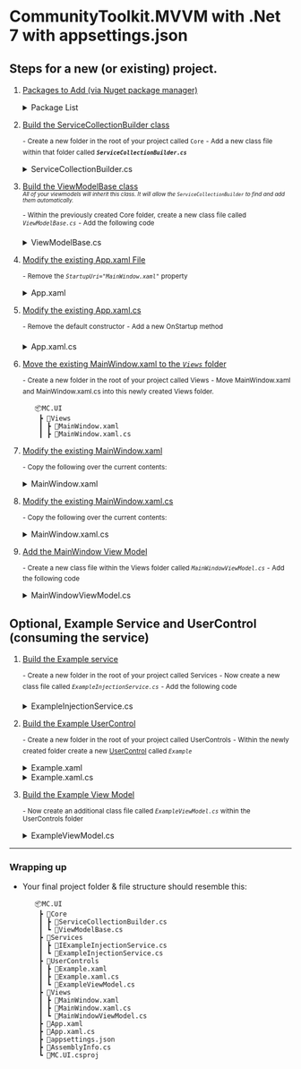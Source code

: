 ﻿# CommunityToolkit.MVVM with .Net 7 with appsettings.json

## Steps for a new (or existing) project.

1. <u>Packages to Add (via Nuget package manager)</u>
    <details>
        <summary>Package List</summary>

    `CommunityToolkit.Mvvm.DependencyInjection`
    `Microsoft.Extensions.Configuration.Binder`
    `Microsoft.Extensions.Configuration.FileExtensions`
    `Microsoft.Extensions.Configuration.Json`
    `Microsoft.Extensions.DependencyInjection`
    </details>

1. <u>Build the ServiceCollectionBuilder class</u>

    <sup>\- Create a new folder in the root of your project called `Core`</sup>
    <sup>\- Add a new class file within that folder called **_`ServiceCollectionBuilder.cs`_**</sup>
    <details>
        <summary>ServiceCollectionBuilder.cs</summary>

    ```c#
        using System;
        using System.Linq;

        using Microsoft.Extensions.Configuration;
        using Microsoft.Extensions.DependencyInjection;

        using CommunityToolkit.Mvvm.DependencyInjection;


        namespace MC.UI.Core {
            public class ServiceCollectionBuilder {
                private readonly IServiceCollection _serviceCollection;

                public ServiceCollectionBuilder() 
                {
                    _serviceCollection = new ServiceCollection();
                }

                public ServiceCollectionBuilder AddMainWindow<T>() where T : class 
                {
                    _serviceCollection.AddTransient<T>();

                    return this;
                }

                public ServiceCollectionBuilder ConfigureServices(Action<IServiceCollection> action) 
                {
                    action.Invoke(_serviceCollection);

                    return this;
                }

                public ServiceCollectionBuilder AddViewModels() 
                {
                    var viewModels = AppDomain.CurrentDomain.GetAssemblies()
                        .SelectMany(assembly => assembly.GetTypes())
                        .Where(type => type.IsSubclassOf(typeof(ViewModel)));

                    foreach (var viewModel in viewModels) 
                    {
                        _serviceCollection.AddTransient(viewModel);
                    }

                    return this;
                }

                public ServiceCollectionBuilder AddConfiguration(string fileName = "appsettings.json")
                {
                    var builder = new ConfigurationBuilder()
                        .SetBasePath(AppContext.BaseDirectory)
                        .AddJsonFile(fileName, false, true);

                    var configuration = builder.Build() as IConfiguration;

                    _serviceCollection.AddSingleton(configuration);

                    return this;
                }

                public IServiceProvider Build() 
                {
                    var serviceProvider = _serviceCollection.BuildServiceProvider();

                    Ioc.Default.ConfigureServices(serviceProvider);

                    return serviceProvider;
                }
            }
        }
    ```
    </details>

1. <u>Build the ViewModelBase class</u>     
    <sup><sub>_All of your viewmodels will inherit this class. It will allow the `ServiceCollectionBuilder` to find and add them automatically._</sub></sup>
        
    <sup>\- Within the previously created Core folder, create a new class file called _`ViewModelBase.cs`_</sup>
    <sup>\- Add the following code</sup>
    
    <details>
        <summary>ViewModelBase.cs</summary>

    ```c#
        using CommunityToolkit.Mvvm.ComponentModel;

        namespace MC.UI.Core 
        {
            public class ViewModelBase : ObservableObject { }
        }
    ```
    </details>
    
1. <u>Modify the existing App.xaml File</u>

    <sup>\- Remove the _`StartupUri="MainWindow.xaml"`_ property</sup>

    <details>
        <summary>App.xaml</summary>

    ```xml
        <Application 
            x:Class="MC.UI.App"
            xmlns="http://schemas.microsoft.com/winfx/2006/xaml/presentation"
            xmlns:x="http://schemas.microsoft.com/winfx/2006/xaml"
            xmlns:local="clr-namespace:MC.UI">
            <Application.Resources>
                <!--  -->
            </Application.Resources>
        </Application>
    ```
    </details>    

1. <u>Modify the existing App.xaml.cs</u>

    <sup>\- Remove the default constructor</sup>
    <sup>\- Add a new OnStartup method</sup>

    <details>
        <summary>App.xaml.cs</summary>

    ```c#
        using Microsoft.Extensions.DependencyInjection;
        using CommunityToolkit.Mvvm.DependencyInjection;

        using MC.UI.Core; // 
        using MC.UI.Views;
        using MC.UI.Services;
        
        namespace MC.UI {
            public partial class App : Application {
                protected override void OnStartup(StartupEventArgs args) 
                {
                    base.OnStartup(args);

                    var services = new ServiceCollectionBuilder()
                        .AddMainWindow<MainWindow>()
                        .ConfigureServices(services => 
                            {
                                // Add desired services here
                                services.AddTransient<IExampleInjectionService, ExampleInjectionService>() 
                            })
                        .AddConfiguration() // Comment this line out if you don't need/want an appsettings.json
                        .AddViewModels()
                        .Build();

                    Ioc.Default.GetService<MainWindow>()!.Show(); // opens the MainWindow
                }
            }
        }
    ```
    </details>

1. <u>Move the existing MainWindow.xaml to the _`Views`_ folder</u>

    <sup>\- Create a new folder in the root of your project called Views</sup>
    <sup>\- Move MainWindow.xaml and MainWindow.xaml.cs into this newly created Views folder.</sup>
    ```
       📦MC.UI
        ┣ 📂Views
        ┃ ┣ 📜MainWindow.xaml
        ┃ ┣ 📜MainWindow.xaml.cs
    ```

1. <u>Modify the existing MainWindow.xaml</u>

    <sup>\- Copy the following over the current contents:</sup>

    <details>
        <summary>MainWindow.xaml</summary>

    ```xml
        <Window x:Class="MC.UI.Views.MainWindow"
                xmlns="http://schemas.microsoft.com/winfx/2006/xaml/presentation"
                xmlns:x="http://schemas.microsoft.com/winfx/2006/xaml"
                xmlns:d="http://schemas.microsoft.com/expression/blend/2008"
                xmlns:mc="http://schemas.openxmlformats.org/markup-compatibility/2006"
                xmlns:local="clr-namespace:MC.UI.Views"
                xmlns:Example="clr-namespace:MC.UI.UserControls"
                mc:Ignorable="d"
                Title="Main Window">
            <StackPanel>
                <Example:Example />
            </StackPanel>

        </Window>
    ```
    </details>

1. <u>Modify the existing MainWindow.xaml.cs</u>

    <sup>\- Copy the following over the current contents:</sup>

    <details>
        <summary>MainWindow.xaml.cs</summary>

    ```c#
        using System.Windows;

        using CommunityToolkit.Mvvm.DependencyInjection;

        using MC.UI.Core;

        namespace MC.UI.Views 
        {
            public partial class MainWindow : Window 
            {
                public MainWindow() 
                {
                    DataContext = Ioc.Default.GetService<MainWindowViewModel>(); // new
                    InitializeComponent();
                }
            }
        }
    ```
    </details>

1. <u>Add the MainWindow View Model</u>

    <sup>\- Create a new class file within the Views folder called _`MainWindowViewModel.cs`_</sup>
    <sup>\- Add the following code</sup>
    <details>
        <summary>MainWindowViewModel.cs</summary>

    ```c#
        using MC.UI.Core;

        namespace MC.UI.Views 
        {
            public class MainWindowViewModel : ViewModelBase { }
        }
    ```
    </details>

## Optional, Example Service and UserControl (consuming the service)

1. <u>Build the Example service</u>

    <sup>\- Create a new folder in the root of your project called Services</sup>
    <sup>\- Now create a new class file called _`ExampleInjectionService.cs`_</sup>
    <sup>\- Add the following code</sup>

    <details>
        <summary>ExampleInjectionService.cs</summary>

    ```c#
    namespace MC.UI.Services 
    {
        public interface IExampleInjectionService 
        {
            public string InjectionServiceElement { get; }
        }

        internal class ExampleInjectionService : IExampleInjectionService 
        {
            public string InjectionServiceElement => "Example text from injected service";
        }
    }
    ```
    </details>

1. <u>Build the Example UserControl</u>

    <sup>\- Create a new folder in the root of your project called UserControls</sup>
    <sup>\- Within the newly created folder create a new <u>UserControl</u> called _`Example`_</sup>

    <details>
        <summary>Example.xaml</summary>

    ```xml
        <UserControl
            x:Class="MC.UI.UserControls.Example"
            xmlns="http://schemas.microsoft.com/winfx/2006/xaml/presentation"
            xmlns:x="http://schemas.microsoft.com/winfx/2006/xaml"
            xmlns:mc="http://schemas.openxmlformats.org/markup-compatibility/2006"
            xmlns:d="http://schemas.microsoft.com/expression/blend/2008"
            mc:Ignorable="d">
            <StackPanel>
                <TextBlock>Static, from View (Example.xaml)</TextBlock>
                <TextBlock Text="{Binding ExampleText}" />
                <TextBlock Text="{Binding ConfigurationText}" />
            </StackPanel>
        </UserControl>
    ```
    </details>


    <details>
        <summary>Example.xaml.cs</summary>

    ```c#
        using System.Windows.Controls;

        using CommunityToolkit.Mvvm.DependencyInjection;

        namespace MC.UI.UserControls 
        {
            public partial class Example : UserControl 
            {
                public Example() {
                    InitializeComponent();
                    DataContext = Ioc.Default.GetService<ExampleViewModel>();
                }
            }
        }
    ```
    </details>

1. <u>Build the Example View Model</u>

    <sup>\- Now create an additional class file called _`ExampleViewModel.cs`_ within the UserControls folder</sup>

    <details>
        <summary>ExampleViewModel.cs</summary>

    ```c#
        using Microsoft.Extensions.Configuration;

        using MC.UI.Services;
        using MC.UI.Core;

        namespace MC.UI.UserControls 
        {

            internal class ExampleViewModel : ViewModel 
            {
                public string ExampleText { get; set; } = "Injexted ExampleText";
                public string? ConfigurationText { get; set; } = "ConfigurationText";

                public ExampleViewModel(IInjectionService injectionService, IConfiguration configuration) 
                {
                    ExampleText = injectionService.InjectionServiceElement;
                    ConfigurationText = configuration.GetValue<string>("example_appsettings_content_key");
                }
            }
        }
    ```
    </details>

----

### Wrapping up
    
* Your final project folder & file structure should resemble this: 

    ```
       📦MC.UI
        ┣ 📂Core
        ┃ ┣ 📜ServiceCollectionBuilder.cs
        ┃ ┗ 📜ViewModelBase.cs
        ┣ 📂Services
        ┃ ┣ 📜IExampleInjectionService.cs
        ┃ ┗ 📜ExampleInjectionService.cs
        ┣ 📂UserControls
        ┃ ┣ 📜Example.xaml
        ┃ ┣ 📜Example.xaml.cs
        ┃ ┗ 📜ExampleViewModel.cs
        ┣ 📂Views
        ┃ ┣ 📜MainWindow.xaml
        ┃ ┣ 📜MainWindow.xaml.cs
        ┃ ┗ 📜MainWindowViewModel.cs
        ┣ 📜App.xaml
        ┣ 📜App.xaml.cs
        ┣ 📜appsettings.json
        ┣ 📜AssemblyInfo.cs
        ┗ 📜MC.UI.csproj
    ```
